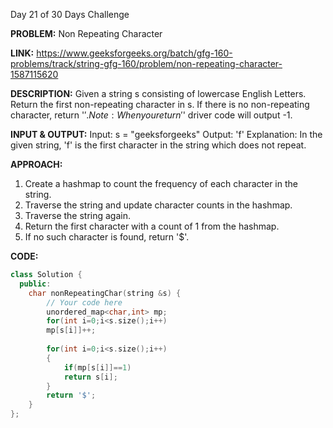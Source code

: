Day 21 of 30 Days Challenge

**PROBLEM:** Non Repeating Character

**LINK:** https://www.geeksforgeeks.org/batch/gfg-160-problems/track/string-gfg-160/problem/non-repeating-character-1587115620

**DESCRIPTION:** 
Given a string s consisting of lowercase English Letters. Return the first non-repeating character in s.
If there is no non-repeating character, return '$'.
Note: When you return '$' driver code will output -1.

**INPUT & OUTPUT:**
Input: s = "geeksforgeeks"
Output: 'f'
Explanation: In the given string, 'f' is the first character in the string which does not repeat.

**APPROACH:**
1. Create a hashmap to count the frequency of each character in the string.  
2. Traverse the string and update character counts in the hashmap.  
3. Traverse the string again.  
4. Return the first character with a count of 1 from the hashmap.  
5. If no such character is found, return '$'.

**CODE:**
```cpp
class Solution {
  public:
    char nonRepeatingChar(string &s) {
        // Your code here
        unordered_map<char,int> mp;
        for(int i=0;i<s.size();i++)
        mp[s[i]]++;
        
        for(int i=0;i<s.size();i++)
        {
            if(mp[s[i]]==1)
            return s[i];
        }
        return '$';
    }
};
